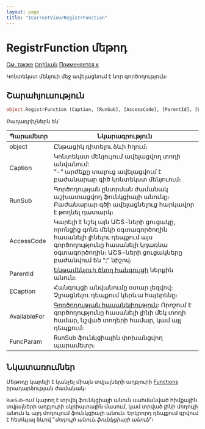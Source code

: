 ```yaml
---
layout: page
title: "ICurrentView/RegistrFunction"
---
```



# RegistrFunction մեթոդ

[См. также](../ICurrentView.md) [Օրինակ](../../Examples/E_DataFunctions.html) [Применяется к](../ICurrentView.md)

Կոնտեկստ մենյուի մեջ ավելացնում է նոր գործողություն։

## Շարահյուսություն

``` vb
object.RegistrFunction (Caption, [RunSub], [AccessCode], [ParentId], [ECaption], [AvailableFor], [FuncParam])
```

Բաղադրիչներն են՝


| Պարամետր | Նկարագրություն |
|--|--|
| object | Ընթացիկ դիտելու ձևի հղում։  |
| Caption | Կոնտեկստ մենյույում ավելացվող տողի անվանում:<br> “-“ արժեքը տալուց ավելացվում է բաժանարար գիծ կոնտեկստ մենյուում։ |
| RunSub | Գործողության ընտրման ժամանակ աշխատացվող ֆունկցիայի անունը։ Բաժանարար գծի ավելացնելուց հարկավոր է թողնել դատարկ։ |
| AccessCode | Կարելի է նշել այն ԱՇՏ-ների ցուցակը, որոնցից գոնե մեկի օգտագործողին հասանելի լինելու դեպքում այս գործողությունը հասանելի կդառնա օգտագործողին։ ԱՇՏ-ների ցուցակները բաժանվում են “;” նիշով։ |
| ParentId |  [Ենթամենյուի ծնող հանգույցի](RegistrNode.html)  ներքին անուն։  |
| ЕCaption | Հանգույցի անվանումը օտար լեզվով։ Չլրացնելու դեպքում կերևա հայերենը։ |
| AvailableFor | [Գործողության հասանելիություն](../../Constants/const_RegistrFunctionAvailability.html): Որոշում է գործողությունը հասանելի լինի մեկ տողի համար, նշված տողերի համար, կամ այլ դեպքում։ |
| FuncParam | RunSub ֆունկցիային փոխանցվող պարամետր։ |


## Նկատառումներ


Մեթոդը կարելի է կանչել միայն տվյալների աղբյուրի  [Functions](../../ScriptProcs/FunctionsData.html)  իրադարձության ժամանակ։ 

`RunSub`-ում կարող է տրվել ֆունկցիայի անուն սահմանված հիմքային տվյալների աղբյուրի սկրիպտային մասում, կամ տրված լինի մոդուլի անուն և այդ մոդուլում ֆունկցիայի անուն։ 
Երկրորդ դեպքում գրվում է հետևյալ ձևով "*մոդուլի անուն*․*ֆունկցիայի անուն*"։
